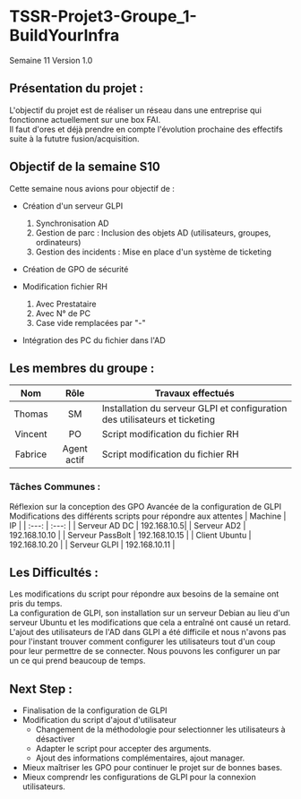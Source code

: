 
# TSSR-Projet3-Groupe_1-BuildYourInfra
Semaine 11
Version 1.0


## Présentation du projet :
L'objectif du projet est de réaliser un réseau dans une entreprise qui fonctionne actuellement sur une box FAI.  
Il faut d'ores et déjà prendre en compte l'évolution prochaine des effectifs suite à la fututre fusion/acquisition.

## Objectif de la semaine S10  
Cette semaine nous avions pour objectif de :   

- Création d'un serveur GLPI   
	1. Synchronisation AD
	2. Gestion de parc : Inclusion des objets AD (utilisateurs, groupes, ordinateurs)
	3. Gestion des incidents : Mise en place d'un système de ticketing

- Création de GPO de sécurité  
  
- Modification fichier RH  
	1. Avec Prestataire
	2. Avec N° de PC
	3. Case vide remplacées par "-"

- Intégration des PC du fichier dans l'AD  

## Les membres du groupe :

|Nom|Rôle|Travaux effectués|
| :---: | :---: | --- |
|Thomas | SM | Installation du serveur GLPI et configuration des utilisateurs et ticketing |
|Vincent | PO | Script modification du fichier RH |
|Fabrice | Agent actif |Script modification du fichier RH |


### Tâches Communes : 
Réflexion sur la conception des GPO
Avancée de la configuration de GLPI
Modifications des différents scripts pour répondre aux attentes
| Machine | IP |
|  :---: | :---: |
| Serveur AD DC | 192.168.10.5|
| Serveur AD2  | 192.168.10.10 |
| Serveur PassBolt | 192.168.10.15 |
| Client Ubuntu  | 192.168.10.20 |
| Serveur GLPI  | 192.168.10.11 |

## Les Difficultés :
Les modifications du script pour répondre aux besoins de la semaine ont pris du temps.  
La configuration de GLPI, son installation sur un serveur Debian au lieu d'un serveur Ubuntu et les modifications que cela a entraîné ont causé un retard.
L'ajout des utilisateurs de l'AD dans GLPI a été difficile et nous n'avons pas pour l'instant trouver comment configurer les utilisateurs tout d'un coup pour leur permettre de se connecter. Nous pouvons les configurer un par un ce qui prend beaucoup de temps.

## Next Step : 
- Finalisation de la configuration de GLPI
- Modification du script d'ajout d'utilisateur
    - Changement de la méthodologie pour selectionner les utilisateurs à désactiver
    - Adapter le script pour accepter des arguments.
    - Ajout des informations complémentaires, ajout manager.
- Mieux maîtriser les GPO pour continuer le projet sur de bonnes bases.
- Mieux comprendr les configurations de GLPI pour la connexion utilisateurs.
